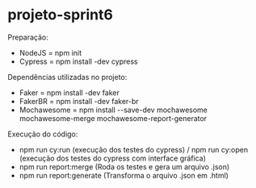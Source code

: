 # projeto-sprint6

Preparação:

- NodeJS = npm init
- Cypress = npm install -dev cypress


Dependências utilizadas no projeto:

- Faker =  npm install -dev faker
- FakerBR =  npm install -dev faker-br
- Mochawesome =  npm install --save-dev mochawesome mochawesome-merge mochawesome-report-generator


Execução do código:

- npm run cy:run (execução dos testes do cypress)  /  npm run cy:open (execução dos testes do cypress com interface gráfica) 
- npm run report:merge (Roda os testes e gera um arquivo .json)
- npm run report:generate (Transforma o arquivo .json em .html)

